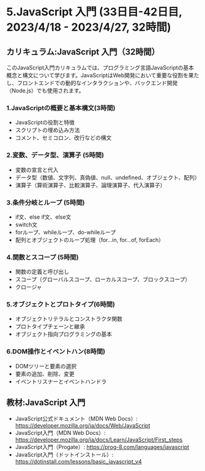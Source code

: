 # 5.JavaScript 入門 (33日目-42日目, 2023/4/18 - 2023/4/27, 32時間)

## カリキュラム:JavaScript 入門（32時間）
このJavaScript入門カリキュラムでは、プログラミング言語JavaScriptの基本概念と構文について学びます。JavaScriptはWeb開発において重要な役割を果たし、フロントエンドでの動的なインタラクションや、バックエンド開発（Node.js）でも使用されます。
### 1.JavaScriptの概要と基本構文(3時間)
- JavaScriptの役割と特徴
- スクリプトの埋め込み方法
- コメント、セミコロン、改行などの構文
### 2.変数、データ型、演算子 (5時間)
- 変数の宣言と代入
- データ型（数値、文字列、真偽値、null、undefined、オブジェクト、配列）
- 演算子（算術演算子、比較演算子、論理演算子、代入演算子）
### 3.条件分岐とループ (5時間)
- if文、else if文、else文
- switch文
- forループ、whileループ、do-whileループ
- 配列とオブジェクトのループ処理（for...in, for...of, forEach）
### 4.関数とスコープ (5時間)
- 関数の定義と呼び出し
- スコープ（グローバルスコープ、ローカルスコープ、ブロックスコープ）
- クロージャ
### 5.オブジェクトとプロトタイプ(6時間)
- オブジェクトリテラルとコンストラクタ関数
- プロトタイプチェーンと継承
- オブジェクト指向プログラミングの基本
### 6.DOM操作とイベントハン(8時間)
- DOMツリーと要素の選択
- 要素の追加、削除、変更
- イベントリスナーとイベントハンドラ

## 教材:JavaScript 入門
- JavaScript公式ドキュメント（MDN Web Docs）: https://developer.mozilla.org/ja/docs/Web/JavaScript
- JavaScript入門（MDN Web Docs）: https://developer.mozilla.org/ja/docs/Learn/JavaScript/First_steps
- JavaScript入門（Progate）: https://prog-8.com/languages/javascript
- JavaScript入門（ドットインストール）: https://dotinstall.com/lessons/basic_javascript_v4